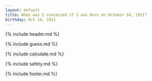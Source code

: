 ```yaml
---
layout: default
title: When was I conceived if I was born on October 14, 1911?
birthday: Oct 14, 1911
---
```


{% include header.md %}

{% include guess.md %}

{% include calculate.md %}

{% include safety.md %}

{% include footer.md %}



